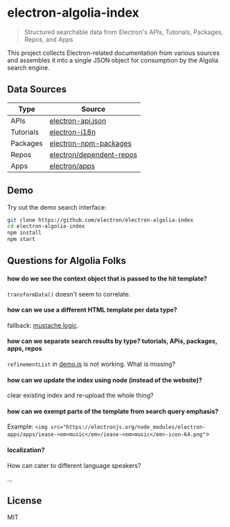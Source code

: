 # electron-algolia-index

> Structured searchable data from Electron's APIs, Tutorials, Packages, Repos, and Apps

This project collects Electron-related documentation from various sources
and assembles it into a single JSON object for consumption by the Algolia
search engine.

## Data Sources

Type | Source
------------ | -----------
APIs | [electron-api.json](https://electronjs.org/blog/api-docs-json-schema)
Tutorials | [electron-i18n](https://github.com/electron/i18n#usage)
Packages | [electron-npm-packages](https://ghub.io/electron-npm-packages)
Repos | [electron/dependent-repos](https://github.com/electron/dependent-repos)
Apps | [electron/apps](https://github.com/electron/apps)

## Demo

Try out the demo search interface:

```sh
git clone https://github.com/electron/electron-algolia-index
cd electron-algolia-index
npm install
npm start
```

## Questions for Algolia Folks

#### how do we see the context object that is passed to the hit template?

`transformData()` doesn't seem to correlate.

#### how can we use a different HTML template per data type?
  
fallback: [mustache logic](https://stackoverflow.com/a/6479017/95670).

#### how can we separate search results by type? tutorials, APis, packages, apps, repos

`refinementList` in [demo.js](demo.js) is not working. What is missing?

#### how can we update the index using node (instead of the website)?

clear existing index and re-upload the whole thing?

#### how can we exempt parts of the template from search query emphasis?

Example: `<img src="https://electronjs.org/node_modules/electron-apps/apps/iease-<em>music</em>/iease-<em>music</em>-icon-64.png"`>

#### localization?

How can cater to different language speakers?

...

## License

MIT
